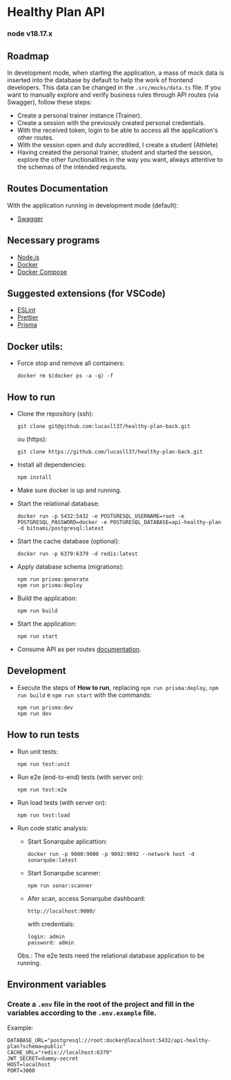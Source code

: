 # Healthy Plan API
### node v18.17.x

## Roadmap
In development mode, when starting the application, a mass of mock data is inserted into the database by default to help the work of frontend developers. This data can be changed in the `.src/mocks/data.ts` file. If you want to manually explore and verify business rules through API routes (via Swagger), follow these steps:

- Create a personal trainer instance (Trainer).
- Create a session with the previously created personal credentials.
- With the received token, login to be able to access all the application's other routes.
- With the session open and duly accredited, I create a student (Athlete)
- Having created the personal trainer, student and started the session, explore the other functionalities in the way you want, always attentive to the schemas of the intended requests.
## Routes Documentation
With the application running in development mode (default):
- [Swagger](http://localhost:3000/docs/)

## Necessary programs
- [Node.js](https://nodejs.org/en/)
- [Docker](https://www.docker.com/)
- [Docker Compose](https://docs.docker.com/compose/install/)

## Suggested extensions (for VSCode)
- [ESLint](https://marketplace.visualstudio.com/items?itemName=dbaeumer.vscode-eslint)
- [Prettier](https://marketplace.visualstudio.com/items?itemName=esbenp.prettier-vscode)
- [Prisma](https://marketplace.visualstudio.com/items?itemName=Prisma.prisma)

## Docker utils:
- Force stop and remove all containers:
    ```
    docker rm $(docker ps -a -q) -f
    ```

## How to run
- Clone the repository (ssh):
    ```
    git clone git@github.com:lucasll37/healthy-plan-back.git
    ```
    ou (https):
    ```
    git clone https://github.com/lucasll37/healthy-plan-back.git
    ```
- Install all dependencies:
    ```
    npm install
    ```
- Make sure docker is up and running.

- Start the relational database:
    ```
    docker run -p 5432:5432 -e POSTGRESQL_USERNAME=root -e POSTGRESQL_PASSWORD=docker -e POSTGRESQL_DATABASE=api-healthy-plan -d bitnami/postgresql:latest
    ```
- Start the cache database (optional):
    ```
    docker run -p 6379:6379 -d redis:latest
    ```
- Apply database schema (migrations):
    ```
    npm run prisma:generate
    npm run prisma:deploy
    ```
- Build the application:
    ```
    npm run build
    ```
- Start the application:
    ```
    npm run start
    ```
- Consume API as per routes [documentation](http://localhost:3000/docs/).

## Development
- Execute the steps of **How to run**, replacing `npm run prisma:deploy`,
`npm run build` e `npm run start` with the commands:
    ```
    npm run prisma:dev
    npm run dev
    ```

## How to run tests
- Run unit tests:
    ```
    npm run test:unit
    ```
- Run e2e (end-to-end) tests (with server on):
    ```
    npm run test:e2e
    ```
- Run load tests (with server on):
    ```
    npm run test:load
    ```
- Run code static analysis:
    - Start Sonarqube aplicattion:
        ```
        docker run -p 9000:9000 -p 9092:9092 --network host -d sonarqube:latest
        ```
    - Start Sonarqube scanner:
        ```
        npm run sonar:scanner
        ```
    - Afer scan, access Sonarqube dashboard:
        ```
        http://localhost:9000/
        ```
        with credentials:
        ```
        login: admin
        password: admin
        ```

    Obs.: The e2e tests need the relational database application to be running.

## Environment variables
### Create a `.env` file in the root of the project and fill in the variables according to the `.env.example` file.

Example:
```
DATABASE_URL="postgresql://root:docker@localhost:5432/api-healthy-plan?schema=public"
CACHE_URL="redis://localhost:6379"
JWT_SECRET=dummy-secret
HOST=localhost
PORT=3000
```
